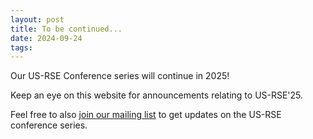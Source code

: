 ```yaml
---
layout: post
title: To be continued...
date: 2024-09-24
tags:
---
```


Our US-RSE Conference series will continue in 2025!

Keep an eye on this website for announcements relating to US-RSE'25.

Feel free to also [join our mailing list](https://groups.google.com/a/us-rse.org/g/usrse-conference)
to get updates on the US-RSE conference series.

